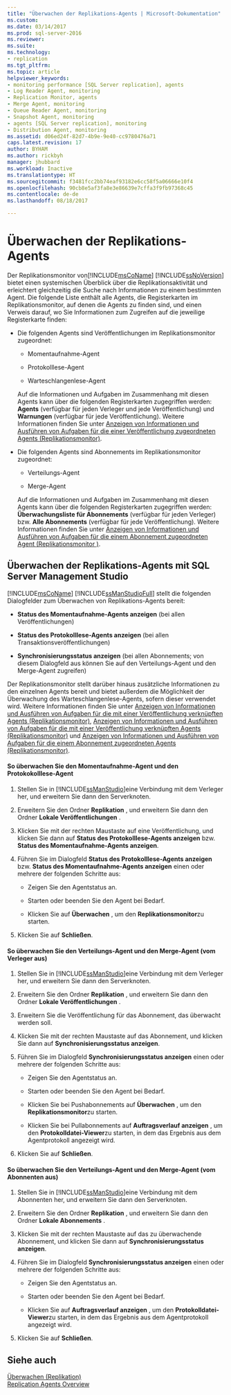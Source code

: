 ```yaml
---
title: "Überwachen der Replikations-Agents | Microsoft-Dokumentation"
ms.custom: 
ms.date: 03/14/2017
ms.prod: sql-server-2016
ms.reviewer: 
ms.suite: 
ms.technology:
- replication
ms.tgt_pltfrm: 
ms.topic: article
helpviewer_keywords:
- monitoring performance [SQL Server replication], agents
- Log Reader Agent, monitoring
- Replication Monitor, agents
- Merge Agent, monitoring
- Queue Reader Agent, monitoring
- Snapshot Agent, monitoring
- agents [SQL Server replication], monitoring
- Distribution Agent, monitoring
ms.assetid: d06ed24f-82d7-4b9e-9e40-cc9780476a71
caps.latest.revision: 17
author: BYHAM
ms.author: rickbyh
manager: jhubbard
ms.workload: Inactive
ms.translationtype: HT
ms.sourcegitcommit: f3481fcc2bb74eaf93182e6cc58f5a06666e10f4
ms.openlocfilehash: 90cb8e5af3fa8e3e86639e7cffa3f9fb97368c45
ms.contentlocale: de-de
ms.lasthandoff: 08/18/2017

---
```

# <a name="monitor-replication-agents"></a>Überwachen der Replikations-Agents
  Der Replikationsmonitor von[!INCLUDE[msCoName](../../../includes/msconame-md.md)] [!INCLUDE[ssNoVersion](../../../includes/ssnoversion-md.md)] bietet einen systemischen Überblick über die Replikationsaktivität und erleichtert gleichzeitig die Suche nach Informationen zu einem bestimmten Agent. Die folgende Liste enthält alle Agents, die Registerkarten im Replikationsmonitor, auf denen die Agents zu finden sind, und einen Verweis darauf, wo Sie Informationen zum Zugreifen auf die jeweilige Registerkarte finden:  
  
-   Die folgenden Agents sind Veröffentlichungen im Replikationsmonitor zugeordnet:  
  
    -   Momentaufnahme-Agent  
  
    -   Protokolllese-Agent  
  
    -   Warteschlangenlese-Agent  
  
     Auf die Informationen und Aufgaben im Zusammenhang mit diesen Agents kann über die folgenden Registerkarten zugegriffen werden: **Agents** (verfügbar für jeden Verleger und jede Veröffentlichung) und **Warnungen** (verfügbar für jede Veröffentlichung). Weitere Informationen finden Sie unter [Anzeigen von Informationen und Ausführen von Aufgaben für die einer Veröffentlichung zugeordneten Agents &#40;Replikationsmonitor&#41;](../../../relational-databases/replication/monitor/view-information-and-perform-tasks-for-publication-agents.md).  
  
-   Die folgenden Agents sind Abonnements im Replikationsmonitor zugeordnet:  
  
    -   Verteilungs-Agent  
  
    -   Merge-Agent  
  
     Auf die Informationen und Aufgaben im Zusammenhang mit diesen Agents kann über die folgenden Registerkarten zugegriffen werden: **Überwachungsliste für Abonnements** (verfügbar für jeden Verleger) bzw. **Alle Abonnements** (verfügbar für jede Veröffentlichung). Weitere Informationen finden Sie unter [Anzeigen von Informationen und Ausführen von Aufgaben für die einem Abonnement zugeordneten Agent &#40;Replikationsmonitor &#41;](../../../relational-databases/replication/monitor/view-information-and-perform-tasks-for-subscription-agents.md).  
  
## <a name="using-sql-server-management-studio-to-monitor-replication-agents"></a>Überwachen der Replikations-Agents mit SQL Server Management Studio  
 [!INCLUDE[msCoName](../../../includes/msconame-md.md)] [!INCLUDE[ssManStudioFull](../../../includes/ssmanstudiofull-md.md)] stellt die folgenden Dialogfelder zum Überwachen von Replikations-Agents bereit:  
  
-   **Status des Momentaufnahme-Agents anzeigen** (bei allen Veröffentlichungen)  
  
-   **Status des Protokolllese-Agents anzeigen** (bei allen Transaktionsveröffentlichungen)  
  
-   **Synchronisierungsstatus anzeigen** (bei allen Abonnements; von diesem Dialogfeld aus können Sie auf den Verteilungs-Agent und den Merge-Agent zugreifen)  
  
 Der Replikationsmonitor stellt darüber hinaus zusätzliche Informationen zu den einzelnen Agents bereit und bietet außerdem die Möglichkeit der Überwachung des Warteschlangenlese-Agents, sofern dieser verwendet wird. Weitere Informationen finden Sie unter [Anzeigen von Informationen und Ausführen von Aufgaben für die mit einer Veröffentlichung verknüpften Agents &#40;Replikationsmonitor&#41;](../../../relational-databases/replication/monitor/view-information-and-perform-tasks-for-publication-agents.md), [Anzeigen von Informationen und Ausführen von Aufgaben für die mit einer Veröffentlichung verknüpften Agents &#40;Replikationsmonitor&#41;](../../../relational-databases/replication/monitor/view-information-and-perform-tasks-for-publication-agents.md) und [Anzeigen von Informationen und Ausführen von Aufgaben für die einem Abonnement zugeordneten Agents &#40;Replikationsmonitor&#41;](../../../relational-databases/replication/monitor/view-information-and-perform-tasks-for-subscription-agents.md).  
  
#### <a name="to-monitor-the-snapshot-agent-and-log-reader-agent"></a>So überwachen Sie den Momentaufnahme-Agent und den Protokokolllese-Agent  
  
1.  Stellen Sie in [!INCLUDE[ssManStudio](../../../includes/ssmanstudio-md.md)]eine Verbindung mit dem Verleger her, und erweitern Sie dann den Serverknoten.  
  
2.  Erweitern Sie den Ordner **Replikation** , und erweitern Sie dann den Ordner **Lokale Veröffentlichungen** .  
  
3.  Klicken Sie mit der rechten Maustaste auf eine Veröffentlichung, und klicken Sie dann auf **Status des Protokolllese-Agents anzeigen** bzw. **Status des Momentaufnahme-Agents anzeigen**.  
  
4.  Führen Sie im Dialogfeld **Status des Protokolllese-Agents anzeigen** bzw. **Status des Momentaufnahme-Agents anzeigen** einen oder mehrere der folgenden Schritte aus:  
  
    -   Zeigen Sie den Agentstatus an.  
  
    -   Starten oder beenden Sie den Agent bei Bedarf.  
  
    -   Klicken Sie auf **Überwachen** , um den **Replikationsmonitor**zu starten.  
  
5.  Klicken Sie auf **Schließen**.  
  
#### <a name="to-monitor-the-distribution-agent-and-merge-agent-from-the-publisher"></a>So überwachen Sie den Verteilungs-Agent und den Merge-Agent (vom Verleger aus)  
  
1.  Stellen Sie in [!INCLUDE[ssManStudio](../../../includes/ssmanstudio-md.md)]eine Verbindung mit dem Verleger her, und erweitern Sie dann den Serverknoten.  
  
2.  Erweitern Sie den Ordner **Replikation** , und erweitern Sie dann den Ordner **Lokale Veröffentlichungen** .  
  
3.  Erweitern Sie die Veröffentlichung für das Abonnement, das überwacht werden soll.  
  
4.  Klicken Sie mit der rechten Maustaste auf das Abonnement, und klicken Sie dann auf **Synchronisierungsstatus anzeigen**.  
  
5.  Führen Sie im Dialogfeld **Synchronisierungsstatus anzeigen** einen oder mehrere der folgenden Schritte aus:  
  
    -   Zeigen Sie den Agentstatus an.  
  
    -   Starten oder beenden Sie den Agent bei Bedarf.  
  
    -   Klicken Sie bei Pushabonnements auf **Überwachen** , um den **Replikationsmonitor**zu starten.  
  
    -   Klicken Sie bei Pullabonnements auf **Auftragsverlauf anzeigen** , um den **Protokolldatei-Viewer**zu starten, in dem das Ergebnis aus dem Agentprotokoll angezeigt wird.  
  
6.  Klicken Sie auf **Schließen**.  
  
#### <a name="to-monitor-the-distribution-agent-and-merge-agent-from-the-subscriber"></a>So überwachen Sie den Verteilungs-Agent und den Merge-Agent (vom Abonnenten aus)  
  
1.  Stellen Sie in [!INCLUDE[ssManStudio](../../../includes/ssmanstudio-md.md)]eine Verbindung mit dem Abonnenten her, und erweitern Sie dann den Serverknoten.  
  
2.  Erweitern Sie den Ordner **Replikation** , und erweitern Sie dann den Ordner **Lokale Abonnements** .  
  
3.  Klicken Sie mit der rechten Maustaste auf das zu überwachende Abonnement, und klicken Sie dann auf **Synchronisierungsstatus anzeigen**.  
  
4.  Führen Sie im Dialogfeld **Synchronisierungsstatus anzeigen** einen oder mehrere der folgenden Schritte aus:  
  
    -   Zeigen Sie den Agentstatus an.  
  
    -   Starten oder beenden Sie den Agent bei Bedarf.  
  
    -   Klicken Sie auf **Auftragsverlauf anzeigen** , um den **Protokolldatei-Viewer**zu starten, in dem das Ergebnis aus dem Agentprotokoll angezeigt wird.  
  
5.  Klicken Sie auf **Schließen**.  
  
## <a name="see-also"></a>Siehe auch  
 [Überwachen (Replikation)](../../../relational-databases/replication/monitor/monitoring-replication-overview.md)   
 [Replication Agents Overview](../../../relational-databases/replication/agents/replication-agents-overview.md)  
  
  


